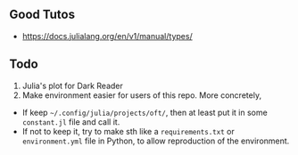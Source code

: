 ## Good Tutos
- <https://docs.julialang.org/en/v1/manual/types/>



## Todo
01. Julia's plot for Dark Reader
02. Make environment easier for users of this repo. More concretely,
  - If keep `~/.config/julia/projects/oft/`, then at least put it in some `constant.jl` file and call it.
  - If not to keep it, try to make sth like a `requirements.txt` or `environment.yml` file in Python, to allow reproduction of the environment.
